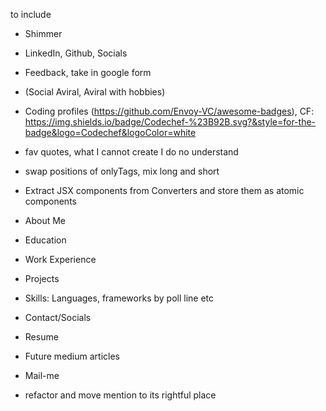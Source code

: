 to include 
- Shimmer
- LinkedIn, Github, Socials
- Feedback, take in google form
- (Social Aviral, Aviral with hobbies)
- Coding profiles (https://github.com/Envoy-VC/awesome-badges), CF: https://img.shields.io/badge/Codechef-%23B92B.svg?&style=for-the-badge&logo=Codechef&logoColor=white

- fav quotes, what I cannot create I do no understand

- swap positions of onlyTags, mix long and short
- Extract JSX components from Converters and store them as atomic components
- About Me
- Education
- Work Experience
- Projects 
- Skills: Languages, frameworks by poll line etc
- Contact/Socials
- Resume
- Future medium articles
- Mail-me
- refactor and move mention to its rightful place